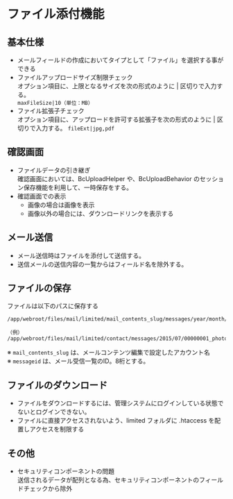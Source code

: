 # ファイル添付機能

## 基本仕様
* メールフィールドの作成においてタイプとして「ファイル」を選択する事ができる
* ファイルアップロードサイズ制限チェック  
	オプション項目に、上限となるサイズを次の形式のように | 区切りで入力する。  
	`maxFileSize|10（単位：MB）`
* ファイル拡張子チェック  
	オプション項目に、アップロードを許可する拡張子を次の形式のように | 区切りで入力する。	`fileExt|jpg,pdf`

## 確認画面
* ファイルデータの引き継ぎ  
	確認画面においては、BcUploadHelper や、BcUploadBehavior のセッション保存機能を利用して、一時保存をする。
* 確認画面での表示  
	* 画像の場合は画像を表示
	* 画像以外の場合には、ダウンロードリンクを表示する

## メール送信
* メール送信時はファイルを添付して送信する。
* 送信メールの送信内容の一覧からはフィールド名を除外する。


## ファイルの保存  
ファイルは以下のパスに保存する	

```
/app/webroot/files/mail/limited/mail_contents_slug/messages/year/month/messageid_field_name.ext

（例）
/app/webroot/files/mail/limited/contact/messages/2015/07/00000001_photo.zip
```

※ `mail_contents_slug` は、メールコンテンツ編集で設定したアカウント名  
※ `messageid` は、メール受信一覧のID。8桁とする。

## ファイルのダウンロード
* ファイルをダウンロードするには、管理システムにログインしている状態でないとログインできない。
* ファイルに直接アクセスされないよう、limited フォルダに .htaccess を配置しアクセスを制限する

## その他
* セキュリティコンポーネントの問題  
	送信されるデータが配列となる為、セキュリティコンポーネントのフィールドチェックから除外


